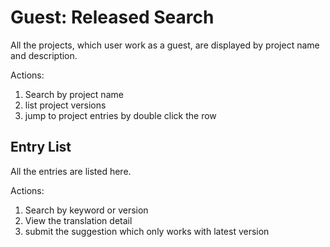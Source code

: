 # Guest: Released Search

All the projects, which user work as a guest, are displayed by project name and description. 

Actions:
1. Search by project name
2. list project versions
3. jump to project entries by double click the row


## Entry List

All the entries are listed here.

Actions:
1. Search by keyword or version
2. View the translation detail
3. submit the suggestion which only works with latest version











